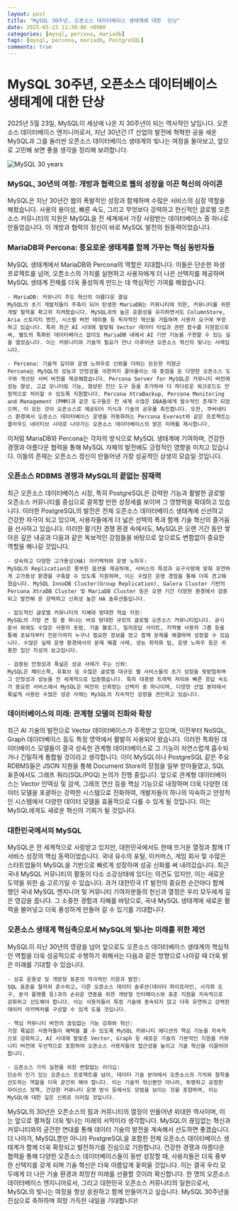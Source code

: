 ```yaml
---
layout: post
title: "MySQL 30주년, 오픈소스 데이터베이스 생태계에 대한  단상"
date: 2025-05-23 11:30:06 +0900
categories: [mysql, percona, mariadb]
tags: [mysql, percona, mariadb, PostgreSQL]
comments: true
---
```

# MySQL 30주년, 오픈소스 데이터베이스 생태계에 대한  단상

2025년 5월 23일, MySQL이 세상에 나온 지 30주년이 되는 역사적인 날입니다. 오픈소스 데이터베이스 엔지니어로서, 지난 30년간 IT 산업의 발전에 혁혁한 공을 세운 MySQL과 그를 둘러싼 오픈소스 데이터베이스 생태계의 빛나는 여정을 돌아보고, 앞으로 고민해 보면 좋을 생각을 정리해 보려합니다.

![MySQL 30 years](https://github.com/user-attachments/assets/73f7dc30-7b74-4523-b834-e596376dc64e)

### MySQL, 30년의 여정: 개방과 협력으로 웹의 성장을 이끈 혁신의 아이콘
MySQL은 지난 30년간 웹의 폭발적인 성장과 함께하며 수많은 서비스의 심장 역할을 해왔습니다. 사용의 용이성, 빠른 속도, 그리고 무엇보다 강력하고 헌신적인 글로벌 오픈소스 커뮤니티의 지원은 MySQL을 전 세계에서 가장 사랑받는 데이터베이스 중 하나로 만들었습니다. 이 개방과 협력의 정신이 바로 MySQL 발전의 원동력이었습니다.

### MariaDB와 Percona: 풍요로운 생태계를 함께 가꾸는 핵심 동반자들
MySQL 생태계에서 MariaDB와 Percona의 역할은 지대합니다. 이들은 단순한 파생 프로젝트를 넘어, 오픈소스의 가치를 실현하고 사용자에게 더 나은 선택지를 제공하며 MySQL 생태계 전체를 더욱 풍성하게 만드는 데 핵심적인 기여를 해왔습니다.
    
    - MariaDB: 커뮤니티 주도 혁신의 아름다운 결실
    MySQL의 초기 개발자들이 주축이 되어 탄생한 MariaDB는 커뮤니티에 의한, 커뮤니티를 위한 개발 철학을 확고히 지켜왔습니다. MySQL과의 높은 호환성을 유지하면서도 ColumnStore, Aria 스토리지 엔진, 시스템 버전 테이블 등 독자적인 혁신을 거듭하며 사용자 요구에 부응하고 있습니다. 특히 최근 AI 시대에 발맞춰 Vector 데이터 타입과 관련 함수를 지원함으로써, 별도의 특화된 데이터베이스 없이도 MariaDB 내에서 AI 기반 기능을 구현할 수 있는 길을 열었습니다. 이는 커뮤니티와 기술적 필요가 만나 이루어낸 오픈소스 혁신의 빛나는 사례입니다.

    - Percona: 기술적 깊이와 운영 노하우로 신뢰를 더하는 든든한 지원군
    Percona는 MySQL의 성능과 안정성을 극한까지 끌어올리는 데 중점을 둔 다양한 오픈소스 도구와 개선된 서버 버전을 제공해왔습니다. Percona Server for MySQL은 커뮤니티 버전에 성능 향상, 고급 모니터링 기능, 향상된 진단 도구 등을 추가하여 더 까다로운 워크로드도 안정적으로 처리할 수 있도록 지원합니다. Percona XtraBackup, Percona Monitoring and Management (PMM)과 같은 도구들은 전 세계 수많은 DBA들에게 필수적인 존재가 되었으며, 이 모든 것이 오픈소스로 제공되어 지식과 기술의 공유를 촉진합니다. 또한, 쿠버네티스 환경에서 오픈소스 데이터베이스 운영을 자동화하는 Percona Everest와 같은 프로젝트는 클라우드 네이티브 시대로 나아가는 오픈소스 데이터베이스의 밝은 미래를 제시합니다.
이처럼 MariaDB와 Percona는 각자의 방식으로 MySQL 생태계에 기여하며, 건강한 경쟁과 아름다운 협력을 통해 MySQL 자체의 발전에도 긍정적인 영향을 미치고 있습니다. 이들의 존재는 오픈소스 정신이 만들어낸 가장 성공적인 상생의 모습일 것입니다.

### 오픈소스 RDBMS 경쟁과 MySQL의 끝없는 잠재력
최근 오픈소스 데이터베이스 시장, 특히 PostgreSQL은 강력한 기능과 활발한 글로벌 오픈소스 커뮤니티를 중심으로 괄목할 만한 성장세를 보이며 그 영향력을 확대하고 있습니다. 이러한 PostgreSQL의 발전은 전체 오픈소스 데이터베이스 생태계에 신선하고 건강한 자극이 되고 있으며, 사용자들에게 더 넓은 선택의 폭과 함께 기술 혁신의 즐거움을 선사하고 있습니다.
이러한 활기찬 경쟁 환경 속에서도, MySQL은 오랜 기간 동안 쌓아온 깊은 내공과 다음과 같은 독보적인 강점들을 바탕으로 앞으로도 변함없이 중요한 역할을 해나갈 것입니다.

    - 성숙하고 다양한 고가용성(HA) 아키텍처와 운영 노하우:
    MySQL의 Replication은 풍부한 옵션을 제공하여, 서비스의 특성과 요구사항에 맞춰 유연하게 고가용성 환경을 구축할 수 있도록 지원하며, 이는 수많은 운영 경험을 통해 더욱 견고해졌습니다. MySQL InnoDB Cluster(Group Replication), Galera Cluster 기반의 Percona XtraDB Cluster 및 MariaDB Cluster 등은 오랜 기간 다양한 환경에서 검증되고 발전해 온 강력하고 신뢰성 높은 HA 솔루션들입니다.

    - 압도적인 글로벌 커뮤니티의 지혜와 방대한 학습 자원:
    MySQL의 가장 큰 힘 중 하나는 바로 방대한 규모의 글로벌 오픈소스 커뮤니티입니다. 공식 문서 외에도 수많은 사용자 포럼, 기술 블로그, 질의응답 사이트, 지역별 사용자 그룹 등을 통해 초보자부터 전문가까지 누구나 필요한 정보를 얻고 함께 문제를 해결하며 성장할 수 있습니다. 수많은 실제 운영 환경에서의 문제 해결 사례, 성능 최적화 팁, 운영 노하우 등은 귀중한 집단 지성의 보고입니다.

    - 검증된 안정성과 폭넓은 성공 사례가 주는 신뢰:
    MySQL은 페이스북, 유튜브 등 수많은 글로벌 대규모 웹 서비스들의 초기 성장을 뒷받침하며 그 안정성과 성능을 전 세계적으로 입증했습니다. 특히 대용량 트래픽 처리와 빠른 응답 속도가 중요한 서비스에서 MySQL은 여전히 신뢰받는 선택지 중 하나이며, 다양한 산업 분야에서 폭넓게 사용된 수많은 성공 사례는 MySQL의 지속적인 성장을 견인하고 있습니다.

### 데이터베이스의 미래: 관계형 모델의 진화와 확장
최근 AI 기술의 발전으로 Vector 데이터베이스가 주목받고 있으며, 이전부터 NoSQL, Graph 데이터베이스 등도 특정 영역에서 활발히 사용되어 왔습니다.  이러한 특화된 데이터베이스 모델들이 결국 성숙한 관계형 데이터베이스로 그 기능이 자연스럽게 흡수되거나 긴밀하게 통합될 것이라고 생각합니다. 이미 MySQL이나 PostgreSQL 같은 주요 RDBMS들은 JSON 지원을 통해 Document Store의 장점을 일부 받아들였고, SQL 표준에서도 그래프 쿼리(SQL/PGQ) 논의가 진행 중입니다. 앞으로 관계형 데이터베이스는 Vector 인덱싱 및 검색, 그래프 연산 등을 핵심 기능으로 내장하며 더욱 다양한 데이터 모델을 포괄하는 강력한 시스템으로 진화하여, 개발자들이 하나의 익숙하고 안정적인 시스템에서 다양한 데이터 모델을 효율적으로 다룰 수 있게 될 것입니다. 이는 MySQL에게도 새로운 혁신의 기회가 될 것입니다.

### 대한민국에서의 MySQL
MySQL은 전 세계적으로 사랑받고 있지만, 대한민국에서도 한때 뜨거운 열정과 함께 IT 서비스 성장의 핵심 동력이었습니다. 국내 유수의 포털, 이커머스, 게임 회사 및 수많은 스타트업들이 MySQL을 기반으로 빠르게 성장하며 성공 신화를 써 내려갔습니다.
최근 국내 MySQL 커뮤니티의 활동이 다소 소강상태에 있다는 의견도 있지만, 이는 새로운 도약을 위한 숨 고르기일 수 있습니다. 과거 대한민국 IT 발전의 중요한 순간마다 함께 했던 국내 MySQL 엔지니어 및 커뮤니티 기여자분들의 헌신과 열정은 우리 모두에게 깊은 영감을 줍니다. 그 소중한 경험과 지혜를 바탕으로, 국내 MySQL 생태계에 새로운 활력을 불어넣고 더욱 풍성하게 만들어 갈 수 있기를 기대합니다.

### 오픈소스 생태계 핵심축으로서 MySQL의 빛나는 미래를 위한 제언
MySQL이 지난 30년의 영광을 넘어 앞으로도 오픈소스 데이터베이스 생태계의 핵심적인 역할을 더욱 성공적으로 수행하기 위해서는 다음과 같은 방향으로 나아갈 때 더욱 밝은 미래를 기대할 수 있습니다.

    - 상호 운용성 및 개방형 표준의 적극적인 지원과 발전:
    SQL 표준을 철저히 준수하고, 다른 오픈소스 데이터 솔루션(데이터 파이프라인, 시각화 도구, 분석 플랫폼 등)과의 손쉬운 연동을 위한 개방형 인터페이스와 표준 지원을 지속적으로 강화하고 선도해야 합니다. 이는 사용자들이 특정 기술에 종속되지 않고 더욱 유연하고 강력한 데이터 아키텍처를 구성할 수 있게 도울 것입니다.

    - 핵심 커뮤니티 버전의 끊임없는 기능 강화와 혁신:
    가장 폭넓은 사용자들이 혜택을 볼 수 있도록 MySQL 커뮤니티 에디션의 핵심 기능을 지속적으로 강화하고, AI 시대에 발맞춘 Vector, Graph 등 새로운 기술의 기본적인 지원을 커뮤니티 버전에 우선적으로 포함하여 오픈소스 사용자들의 접근성을 높이고 기술 혁신을 이끌어야 합니다.

    - 오픈소스 가치 실현을 위한 변함없는 리더십:
    단순히 인기 있는 오픈소스 프로젝트를 넘어, 데이터 기술 분야에서 오픈소스의 가치와 철학을 선도하는 역할을 더욱 굳건히 해야 합니다. 이는 기술적 혁신뿐만 아니라, 투명하고 공정한 라이선스 정책, 건강한 커뮤니티 운영 방식 등에서도 모범을 보이는 것을 포함하며, 이는 MySQL에 대한 깊은 신뢰로 이어질 것입니다.


MySQL의 30년은 오픈소스의 힘과 커뮤니티의 열정이 만들어낸 위대한 역사이며, 이는 앞으로 펼쳐질 더욱 빛나는 미래의 서막이라 생각합니다. MySQL이 끊임없는 혁신과 커뮤니티와의 굳건한 연대를 통해 데이터 기술의 발전을 계속해서 선도하면 좋겠습니다.
더 나아가, MySQL뿐만 아니라 PostgreSQL을 포함한 전체 오픈소스 데이터베이스 생태계가 함께 더욱 확장되고 발전하기를 진심으로 기원합니다. 건강한 경쟁과 아름다운 협력을 통해 다양한 오픈소스 데이터베이스들이 동반 성장할 때, 사용자들은 더욱 풍부한 선택지를 갖게 되며 기술 혁신은 더욱 아름답게 꽃피울 것입니다. 이는 결국 우리 모두에게 더 나은 기술 환경과 희망찬 미래를 선물할 것이라 확신합니다.
한 명의 오픈소스 데이터베이스 엔지니어로서, 그리고 대한민국 오픈소스 커뮤니티의 일원으로서, MySQL의 빛나는 여정을 항상 응원하고 함께 만들어가고 싶습니다. MySQL 30주년을 진심으로 축하하며 희망 가득한 내일을 기대합니다!

